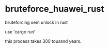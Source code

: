 # bruteforce_huawei_rust
bruteforcing oem unlock in rust

use 'cargo run'

this process takes 300 tousand years.
